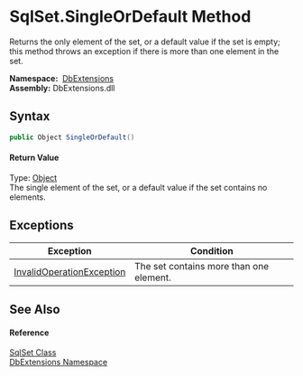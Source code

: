SqlSet.SingleOrDefault Method
=============================
Returns the only element of the set, or a default value if the set is empty; this method throws an exception if there is more than one element in the set.

  **Namespace:**  [DbExtensions][1]  
  **Assembly:** DbExtensions.dll

Syntax
------

```csharp
public Object SingleOrDefault()
```

#### Return Value
Type: [Object][2]  
The single element of the set, or a default value if the set contains no elements.

Exceptions
----------

| Exception                      | Condition                               |
| ------------------------------ | --------------------------------------- |
| [InvalidOperationException][3] | The set contains more than one element. |


See Also
--------

#### Reference
[SqlSet Class][4]  
[DbExtensions Namespace][1]  

[1]: ../README.md
[2]: http://msdn.microsoft.com/en-us/library/e5kfa45b
[3]: http://msdn.microsoft.com/en-us/library/2asft85a
[4]: README.md